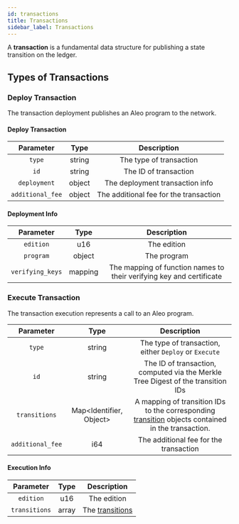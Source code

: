 ```yaml
---
id: transactions
title: Transactions
sidebar_label: Transactions
---
```


A **transaction** is a fundamental data structure for publishing a state transition on the ledger.

## Types of Transactions

### Deploy Transaction
The transaction deployment publishes an Aleo program to the network.

#### Deploy Transaction

|    Parameter     |  Type  |              Description               |
|:----------------:|:------:|:--------------------------------------:|
|      `type`      | string |        The type of transaction         |
|       `id`       | string |         The ID of transaction          |
|   `deployment`   | object |    The deployment transaction info     |
| `additional_fee` | object | The additional fee for the transaction |

#### Deployment Info

|    Parameter     |  Type   |                             Description                              |
|:----------------:|:-------:|:--------------------------------------------------------------------:|
|    `edition`     |   u16   |                             The edition                              |
|    `program`     | object  |                             The program                              |
| `verifying_keys` | mapping | The mapping of function names to their verifying key and certificate |

### Execute Transaction 
The transaction execution represents a call to an Aleo program.

|    Parameter     |          Type           |                                                       Description                                                       |
|:----------------:|:-----------------------:|:-----------------------------------------------------------------------------------------------------------------------:|
|      `type`      |         string          |                                  The type of transaction, either `Deploy` or `Execute`                                  |
|       `id`       |         string          |                    The ID of transaction, computed via the Merkle Tree Digest of the transition IDs                     |
|  `transitions`   | Map<Identifier, Object> | A mapping of transition IDs to the corresponding [transition](04_transitions.md) objects contained in the transaction.  |
| `additional_fee` |           i64           |                                         The additional fee for the transaction                                          |

#### Execution Info

|   Parameter   | Type  |              Description               |
|:-------------:|:-----:|:--------------------------------------:|
|   `edition`   |  u16  |              The edition               |
| `transitions` | array | The [transitions](./04_transitions.md) |

[//]: # ()
[//]: # (An Aleo transaction is serialized in the following format:)

[//]: # ()
[//]: # (|        Parameter        |                       Type                       | Size &#40;bytes&#41; |)

[//]: # (|:-----------------------:|:------------------------------------------------:|:------------:|)

[//]: # (|   `old_serial_numbers`  |                     bytes                        |       64     |)

[//]: # (|    `new_commitments`    |                     bytes                        |       64     |)

[//]: # (|  `program_commitment`   |                     bytes                        |       32     |)

[//]: # (|    `local_data_root`    |                     bytes                        |       32     |)

[//]: # (|     `value_balance`     |                      i64                         |        8     |)

[//]: # (|       `memorandum`      |                     bytes                        |       32     |)

[//]: # (|       `network_id`      |                      u8                          |        1     |)

[//]: # (|       `signatures`      |                     bytes                        |      128     |)

[//]: # (|     `ledger_digest`     |                     bytes                        |       32     |)

[//]: # (|   `transaction_proof`   |                     bytes                        |      579     |)

[//]: # (|   `encrypted_records`   |                     bytes                        |      518     |)

[//]: # ()
[//]: # (### Old Serial Numbers)

[//]: # ()
[//]: # (```)

[//]: # ([e1bf55b44e4b6ee475e7f21996b34af0b815d9412974cd6b24979c47ee95cd8d,)

[//]: # ( e8a82df9d2e92758f50e52832a0b635718c253ce60962e993afebca9a726de91])

[//]: # (```)

[//]: # ()
[//]: # (The **old serial numbers** are the [serial numbers]&#40;06_glossary.md#record-serial-number&#41; for corresponding records)

[//]: # (that were consumed by the transaction.)

[//]: # ()
[//]: # (### New Commitments)

[//]: # ()
[//]: # (```)

[//]: # ([400dc473eff14e0be0a292ac6609963a59f5176cfdb8d840f635ec4f2db50410,)

[//]: # ( 2854be536b8ba0feafd10ae0725c1f920aec6b18740607321660b872feac4700])

[//]: # (```)

[//]: # ()
[//]: # (The **new commitments** are the [commitments]&#40;06_glossary.md#record-commitment&#41; for corresponding records that were produced by the transaction.)

[//]: # ()
[//]: # (### Program Commitment)

[//]: # ()
[//]: # (```)

[//]: # (121edc861e1730306397c895152e5b76da00d0b598ea6225b22aaf4b3741f323)

[//]: # (```)

[//]: # ()
[//]: # (The **program commitment** on the programs being used to spend the old records and the programs used to create the new records in the transaction.)

[//]: # ()
[//]: # (### Local Data Root)

[//]: # ()
[//]: # (```)

[//]: # (46cabfc26131ade4dac2b5f5893c789d8e295bdc9d5786f5e1658da91300c008)

[//]: # (```)

[//]: # ()
[//]: # (The **local data root** is a commitment of the following record data in the transaction - old records, new records, memorandum, and network ID.)

[//]: # ()
[//]: # (### Value Balance)

[//]: # ()
[//]: # (```)

[//]: # (1562500)

[//]: # (```)

[//]: # ()
[//]: # (The value balance denotes difference between input and output record values. This value effectively becomes the transaction fee for the miner. )

[//]: # (Only coinbase transactions can have a negative value balance representing Aleo credits being minted.)

[//]: # ()
[//]: # (### Memorandum)

[//]: # ()
[//]: # (```)

[//]: # (53967badcd6356eb5b384eb2f57745c380c5034a843fa500ac7f7db60f181fd3)

[//]: # (```)

[//]: # ()
[//]: # (The *transaction memorandum* is arbitrary public information associated with the transaction. This value must be unique among all transactions in the network.)

[//]: # ()
[//]: # (### Network ID)

[//]: # ()
[//]: # (```)

[//]: # (0)

[//]: # (```)

[//]: # ()
[//]: # (The **network ID** indicates the network that the transaction is included in. For convention, the mainnet network ID is `0`.)

[//]: # ()
[//]: # (### Signatures)

[//]: # ()
[//]: # (```)

[//]: # ([b6c23dc215c7ffb66a68436597bb50cf1c13b972e8a33909c8fd2fe6a859c80104d6afabbd875ae911818cf76a9a72229cf31cde036d6c33199abc39692b9700,)

[//]: # ( 5b74266ae4566ca630c0ce2df1b9bec84c788c6635a40f80e1761dc1bfb0c600f720ea0c6d5e9b8a579e6f00ad6ccfdf916b96b1189c1ff470bfb77d10513703])

[//]: # (```)

[//]: # ()
[//]: # (The [randomized signatures]&#40;06_glossary.md#randomized-signature&#41; used by the record spenders to allow for authorized delegation of transaction generation.)

[//]: # ()
[//]: # (### Ledger Digest)

[//]: # ()
[//]: # (```)

[//]: # (87e08a7f2b9d9dc829e5f43edd02e37a26bfc50cb3c9e7ce4c4d327c494a5803)

[//]: # (```)

[//]: # ()
[//]: # (The **ledger digest** is the root of a global Merkle tree that contains all record commitments from transactions on the ledger.)

[//]: # (When creating a transaction, the user must select a ledger digest that includes the record commitments for both of the old records being consumed.)

[//]: # ()
[//]: # (### Encrypted Records)

[//]: # ()
[//]: # (```)

[//]: # ([ ENCRYPTED RECORD BYTES ])

[//]: # (```)

[//]: # ()
[//]: # (The **encrypted records** are ciphertexts of the new records created by the transaction.)

[//]: # ()
[//]: # (### Transaction Proof)

[//]: # ()
[//]: # (```)

[//]: # ([ ZERO KNOWLEDGE PROOF BYTES ])

[//]: # (```)

[//]: # ()
[//]: # (The **transaction proof** is a zero-knowledge proof attesting to the validity of the transaction.)

[//]: # ()
[//]: # (## Advanced Topics)

[//]: # ()
[//]: # (### Creating Transactions)

[//]: # ()
[//]: # (The steps to create a transaction are as follows:)

[//]: # ()
[//]: # (1. Generate the serial numbers of the records being spent)

[//]: # (2. Generate the new records)

[//]: # (3. Generate the program commitment)

[//]: # (4. Generate the local data commitment)

[//]: # (5. Generate the transaction signatures)

[//]: # (6. Generate the ledger digest and [ledger membership witnesses]&#40;06_glossary.md#ledger-membership-witness&#41; for the input record commitments )

[//]: # (7. Generate the inner SNARK proof)

[//]: # (8. Generate the program SNARK proofs)

[//]: # (9. Generate the transaction proof)

[//]: # (10. Compose the transaction with the attributes above)

[//]: # ()
[//]: # ()
[//]: # (### Verifying Transactions)

[//]: # ()
[//]: # (The steps to verify a transaction are as follows:)

[//]: # ()
[//]: # (1. Verify that each serial number in `old_serial_numbers` does not already exist in the ledger.)

[//]: # (2. Verify that each commitment in `new_commitments` does not already exist in the ledger.)

[//]: # (3. Verify that the memo `memorandum` does not already exist in the ledger.)

[//]: # (4. Verify that the transaction proof `transaction_proof` verifies.)

